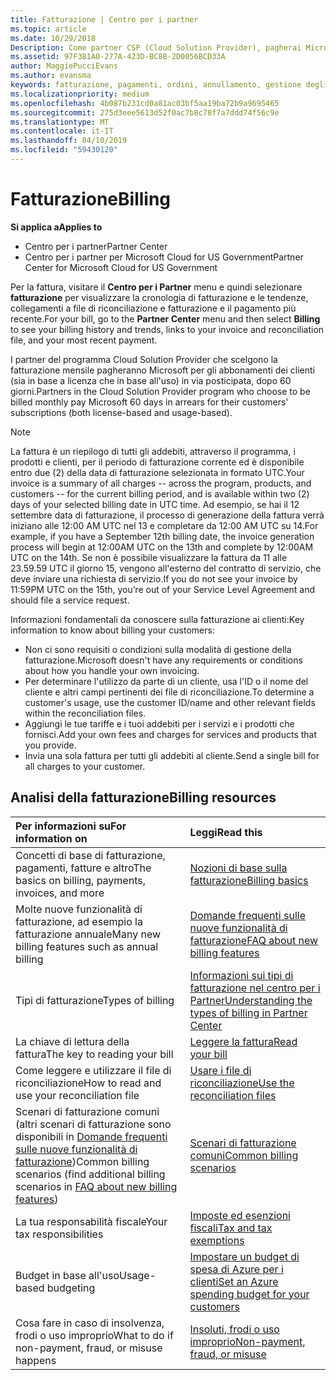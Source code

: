 ```yaml
---
title: Fatturazione | Centro per i partner
ms.topic: article
ms.date: 10/29/2018
Description: Come partner CSP (Cloud Solution Provider), pagherai Microsoft per le sottoscrizioni in base alla licenza e in base all'uso dei tuoi clienti in via posticipata, dopo 60 giorni.
ms.assetid: 97F3B1A0-277A-423D-BC8B-2D0056BCD33A
author: MaggiePucciEvans
ms.author: evansma
keywords: fatturazione, pagamenti, ordini, annullamento, gestione degli ordini, insolvenza, frode, utilizzo improprio, imposta, esenzioni fiscali, file di riconciliazione, file riconciliazione
ms.localizationpriority: medium
ms.openlocfilehash: 4b087b231cd0a81ac03bf5aa19ba72b9a9695465
ms.sourcegitcommit: 275d3eee5613d52f0ac7b8c78f7a7ddd74f56c9e
ms.translationtype: MT
ms.contentlocale: it-IT
ms.lasthandoff: 04/10/2019
ms.locfileid: "59430120"
---
```

# <a name="billing"></a><span data-ttu-id="a003c-104">Fatturazione</span><span class="sxs-lookup"><span data-stu-id="a003c-104">Billing</span></span>

**<span data-ttu-id="a003c-105">Si applica a</span><span class="sxs-lookup"><span data-stu-id="a003c-105">Applies to</span></span>**

-  <span data-ttu-id="a003c-106">Centro per i partner</span><span class="sxs-lookup"><span data-stu-id="a003c-106">Partner Center</span></span>
-  <span data-ttu-id="a003c-107">Centro per i partner per Microsoft Cloud for US Government</span><span class="sxs-lookup"><span data-stu-id="a003c-107">Partner Center for Microsoft Cloud for US Government</span></span>
 
 
<span data-ttu-id="a003c-108">Per la fattura, visitare il **Centro per i Partner** menu e quindi selezionare **fatturazione** per visualizzare la cronologia di fatturazione e le tendenze, collegamenti a file di riconciliazione e fatturazione e il pagamento più recente.</span><span class="sxs-lookup"><span data-stu-id="a003c-108">For your bill, go to the **Partner Center** menu and then select **Billing** to see your billing history and trends, links to your invoice and reconciliation file, and your most recent payment.</span></span>

<span data-ttu-id="a003c-109">I partner del programma Cloud Solution Provider che scelgono la fatturazione mensile pagheranno Microsoft per gli abbonamenti dei clienti (sia in base a licenza che in base all'uso) in via posticipata, dopo 60 giorni.</span><span class="sxs-lookup"><span data-stu-id="a003c-109">Partners in the Cloud Solution Provider program who choose to be billed monthly pay Microsoft 60 days in arrears for their customers' subscriptions (both license-based and usage-based).</span></span>

> [!NOTE]  
> <span data-ttu-id="a003c-110">La fattura è un riepilogo di tutti gli addebiti, attraverso il programma, i prodotti e clienti, per il periodo di fatturazione corrente ed è disponibile entro due (2) della data di fatturazione selezionata in formato UTC.</span><span class="sxs-lookup"><span data-stu-id="a003c-110">Your invoice is a summary of all charges -- across the program, products, and customers -- for the current billing period, and is available within two (2) days of your selected billing date in UTC time.</span></span> <span data-ttu-id="a003c-111">Ad esempio, se hai il 12 settembre data di fatturazione, il processo di generazione della fattura verrà iniziano alle 12:00 AM UTC nel 13 e completare da 12:00 AM UTC su 14.</span><span class="sxs-lookup"><span data-stu-id="a003c-111">For example, if you have a September 12th billing date, the invoice generation process will begin at 12:00AM UTC on the 13th and complete by 12:00AM UTC on the 14th.</span></span> <span data-ttu-id="a003c-112">Se non è possibile visualizzare la fattura da 11 alle 23.59.59 UTC il giorno 15, vengono all'esterno del contratto di servizio, che deve inviare una richiesta di servizio.</span><span class="sxs-lookup"><span data-stu-id="a003c-112">If you do not see your invoice by 11:59PM UTC on the 15th, you’re out of your Service Level Agreement and should file a service request.</span></span> 

<span data-ttu-id="a003c-113">Informazioni fondamentali da conoscere sulla fatturazione ai clienti:</span><span class="sxs-lookup"><span data-stu-id="a003c-113">Key information to know about billing your customers:</span></span>

-   <span data-ttu-id="a003c-114">Non ci sono requisiti o condizioni sulla modalità di gestione della fatturazione.</span><span class="sxs-lookup"><span data-stu-id="a003c-114">Microsoft doesn't have any requirements or conditions about how you handle your own invoicing.</span></span>
-   <span data-ttu-id="a003c-115">Per determinare l'utilizzo da parte di un cliente, usa l'ID o il nome del cliente e altri campi pertinenti dei file di riconciliazione.</span><span class="sxs-lookup"><span data-stu-id="a003c-115">To determine a customer's usage, use the customer ID/name and other relevant fields within the reconciliation files.</span></span>
-   <span data-ttu-id="a003c-116">Aggiungi le tue tariffe e i tuoi addebiti per i servizi e i prodotti che fornisci.</span><span class="sxs-lookup"><span data-stu-id="a003c-116">Add your own fees and charges for services and products that you provide.</span></span>
-   <span data-ttu-id="a003c-117">Invia una sola fattura per tutti gli addebiti al cliente.</span><span class="sxs-lookup"><span data-stu-id="a003c-117">Send a single bill for all charges to your customer.</span></span>

## <a name="billing-resources"></a><span data-ttu-id="a003c-118">Analisi della fatturazione</span><span class="sxs-lookup"><span data-stu-id="a003c-118">Billing resources</span></span>
|**<span data-ttu-id="a003c-119">Per informazioni su</span><span class="sxs-lookup"><span data-stu-id="a003c-119">For information on</span></span>**   |**<span data-ttu-id="a003c-120">Leggi</span><span class="sxs-lookup"><span data-stu-id="a003c-120">Read this</span></span>**    |
|:-----------------------------|:-----------------|
|<span data-ttu-id="a003c-121">Concetti di base di fatturazione, pagamenti, fatture e altro</span><span class="sxs-lookup"><span data-stu-id="a003c-121">The basics on billing, payments, invoices, and  more</span></span>   |[<span data-ttu-id="a003c-122">Nozioni di base sulla fatturazione</span><span class="sxs-lookup"><span data-stu-id="a003c-122">Billing basics</span></span>](billing-basics.md)
|<span data-ttu-id="a003c-123">Molte nuove funzionalità di fatturazione, ad esempio la fatturazione annuale</span><span class="sxs-lookup"><span data-stu-id="a003c-123">Many new billing features such as annual billing</span></span>   |[<span data-ttu-id="a003c-124">Domande frequenti sulle nuove funzionalità di fatturazione</span><span class="sxs-lookup"><span data-stu-id="a003c-124">FAQ about new billing features</span></span>](faq-about-new-billing-features.md)|
|<span data-ttu-id="a003c-125">Tipi di fatturazione</span><span class="sxs-lookup"><span data-stu-id="a003c-125">Types of billing</span></span>   |[<span data-ttu-id="a003c-126">Informazioni sui tipi di fatturazione nel centro per i Partner</span><span class="sxs-lookup"><span data-stu-id="a003c-126">Understanding the types of billing in Partner Center</span></span>](billing-different-types.md)   |
|<span data-ttu-id="a003c-127">La chiave di lettura della fattura</span><span class="sxs-lookup"><span data-stu-id="a003c-127">The key to reading your bill</span></span>   |[<span data-ttu-id="a003c-128">Leggere la fattura</span><span class="sxs-lookup"><span data-stu-id="a003c-128">Read your bill</span></span>](read-your-bill.md)   |
|<span data-ttu-id="a003c-129">Come leggere e utilizzare il file di riconciliazione</span><span class="sxs-lookup"><span data-stu-id="a003c-129">How to read and use your reconciliation file</span></span>   |[<span data-ttu-id="a003c-130">Usare i file di riconciliazione</span><span class="sxs-lookup"><span data-stu-id="a003c-130">Use the reconciliation files</span></span>](use-the-reconciliation-files.md)|
|<span data-ttu-id="a003c-131">Scenari di fatturazione comuni (altri scenari di fatturazione sono disponibili in [Domande frequenti sulle nuove funzionalità di fatturazione](faq-about-new-billing-features.md))</span><span class="sxs-lookup"><span data-stu-id="a003c-131">Common billing scenarios (find additional billing scenarios in [FAQ about new billing features](faq-about-new-billing-features.md))</span></span>|[<span data-ttu-id="a003c-132">Scenari di fatturazione comuni</span><span class="sxs-lookup"><span data-stu-id="a003c-132">Common billing scenarios</span></span>](common-billing-scenarios.md)|
|<span data-ttu-id="a003c-133">La tua responsabilità fiscale</span><span class="sxs-lookup"><span data-stu-id="a003c-133">Your tax responsibilities</span></span>   | [<span data-ttu-id="a003c-134">Imposte ed esenzioni fiscali</span><span class="sxs-lookup"><span data-stu-id="a003c-134">Tax and tax exemptions</span></span>](tax-and-tax-exemptions.md)|
|<span data-ttu-id="a003c-135">Budget in base all'uso</span><span class="sxs-lookup"><span data-stu-id="a003c-135">Usage-based budgeting</span></span>    |[<span data-ttu-id="a003c-136">Impostare un budget di spesa di Azure per i clienti</span><span class="sxs-lookup"><span data-stu-id="a003c-136">Set an Azure spending budget for your customers</span></span>](set-an-azure-spending-budget-for-your-customers.md)|
|<span data-ttu-id="a003c-137">Cosa fare in caso di insolvenza, frodi o uso improprio</span><span class="sxs-lookup"><span data-stu-id="a003c-137">What to do if non-payment, fraud, or misuse happens</span></span>   |[<span data-ttu-id="a003c-138">Insoluti, frodi o uso improprio</span><span class="sxs-lookup"><span data-stu-id="a003c-138">Non-payment, fraud, or misuse</span></span>](non-payment--fraud--or-misuse.md)|




















